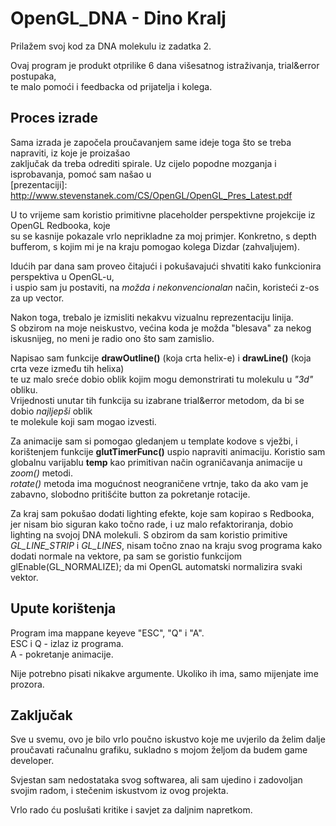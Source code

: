 # OpenGL_DNA - Dino Kralj


[Github link]: https://github.com/Dynosius/OpenGL_DNA  

Prilažem svoj kod za DNA molekulu iz zadatka 2.  

Ovaj program je produkt otprilike 6 dana višesatnog istraživanja, trial&error postupaka,  
te malo pomoći i feedbacka od prijatelja i kolega.  

## Proces izrade

Sama izrada je započela proučavanjem same ideje toga što se treba napraviti, iz koje je proizašao  
zaključak da treba odrediti spirale. Uz cijelo popodne mozganja i isprobavanja, pomoć sam našao u  
[prezentaciji]: http://www.stevenstanek.com/CS/OpenGL/OpenGL_Pres_Latest.pdf  

U to vrijeme sam koristio primitivne placeholder perspektivne projekcije iz OpenGL Redbooka, koje  
su se kasnije pokazale vrlo neprikladne za moj primjer. Konkretno, s depth bufferom, s kojim mi je na kraju pomogao kolega Dizdar (zahvaljujem).  

Idućih par dana sam proveo čitajući i pokušavajući shvatiti kako funkcionira perspektiva u OpenGL-u,  
i uspio sam ju postaviti, na *možda i nekonvencionalan* način, koristeći z-os za up vector.  


Nakon toga, trebalo je izmisliti nekakvu vizualnu reprezentaciju linija.  
S obzirom na moje neiskustvo, većina koda je možda "blesava" za nekog iskusnijeg, no meni je radio
ono što sam zamislio.  

Napisao sam funkcije **drawOutline()** (koja crta helix-e) i **drawLine()** (koja crta veze između tih helixa)  
te uz malo sreće dobio oblik kojim mogu demonstrirati tu molekulu u *"3d"* obliku.  
Vrijednosti unutar tih funkcija su izabrane trial&error metodom, da bi se dobio *najljepši* oblik  
te molekule koji sam mogao izvesti.  


Za animacije sam si pomogao gledanjem u template kodove s vježbi, i korištenjem funkcije **glutTimerFunc()** uspio napraviti   animaciju. Koristio sam globalnu varijablu **temp** kao primitivan način ograničavanja animacije u *zoom()* metodi.   
*rotate()* metoda ima mogućnost neograničene vrtnje, tako da ako vam je zabavno, slobodno pritišćite button za pokretanje   rotacije.

Za kraj sam pokušao dodati lighting efekte, koje sam kopirao s Redbooka, jer nisam bio siguran kako točno rade, i uz malo   refaktoriranja, dobio lighting na svojoj DNA molekuli. S obzirom da sam koristio primitive *GL_LINE_STRIP* i *GL_LINES*, nisam  točno znao na kraju svog programa kako dodati normale na vektore, pa sam se goristio funkcijom glEnable(GL_NORMALIZE); da mi  OpenGL automatski normalizira svaki vektor.   

## Upute korištenja

Program ima mappane keyeve "ESC", "Q" i "A".  
ESC i Q - izlaz iz programa.  
A - pokretanje animacije.  

Nije potrebno pisati nikakve argumente. Ukoliko ih ima, samo mijenjate ime prozora.  


## Zaključak

Sve u svemu, ovo je bilo vrlo poučno iskustvo koje me uvjerilo da želim dalje proučavati računalnu grafiku, sukladno s mojom željom da budem game developer.   

Svjestan sam nedostataka svog softwarea, ali sam ujedino i zadovoljan svojim radom, i stečenim iskustvom iz ovog projekta.   

Vrlo rado ću poslušati kritike i savjet za daljnim napretkom.  
